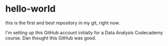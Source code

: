 # hello-world
this is the first and best repository in my git, right now.

I'm setting up this GitHub account initially for a Data Analysis Codecademy course.
Dan thought this GitHub was good.

